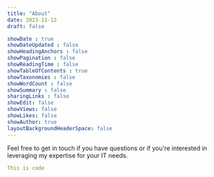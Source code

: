 ```yaml
---
title: "About"
date: 2023-11-12
draft: false

showDate : true
showDateUpdated : false
showHeadingAnchors : false
showPagination : false
showReadingTime : false
showTableOfContents : true
showTaxonomies : false 
showWordCount : false
showSummary : false
sharingLinks : false
showEdit: false
showViews: false
showLikes: false
showAuthor: true
layoutBackgroundHeaderSpace: false
---
```

Feel free to get in touch if you have questions or if you're interested in leveraging my expertise for your IT needs.

``` YAML
This is code
```